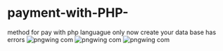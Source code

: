 # payment-with-PHP-
method for pay  with php  languague  only  now create your data base has errors 
![pngwing com](https://github.com/SSHXDEVdiegoalejandrosmtp/payment-with-PHP-/assets/169316076/b11b2376-92d1-4155-81a8-dfe68619a05d)
![pngwing com](https://github.com/SSHXDEVdiegoalejandrosmtp/payment-with-PHP-/assets/169316076/b11b2376-92d1-4155-81a8-dfe68619a05d)
![pngwing com](https://github.com/SSHXDEVdiegoalejandrosmtp/payment-with-PHP-/assets/169316076/b11b2376-92d1-4155-81a8-dfe68619a05d)
